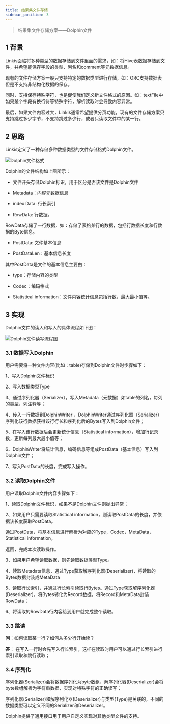 ```yaml
---
title: 结果集文件存储
sidebar_position: 3
---
```

>结果集文件存储方案——Dolphin文件

## 1 背景

Linkis面临将多种类型的数据存储到文件里面的需求，如：将Hive表数据存储到文件，并希望能保存字段的类型、列名和comment等元数据信息。

现有的文件存储方案一般只支持特定的数据类型进行存储，如：ORC支持数据表但是不支持非结构化数据的保存。

同时，支持保存特殊字符，也是促使我们定义新文件格式的原因。如：textFile中如果某个字段有换行符等特殊字符，解析读取时会导致内容异常。

最后，如果文件内容过大，Linkis通常希望提供分页功能，现有的文件存储方案只支持跳过多少字节，不支持跳过多少行，或者只读取文件中的某一行。

## 2 思路

Linkis定义了一种存储多种数据类型的文件存储格式Dolphin文件。

![Dolphin文件格式](../../images/ch4/storage/dolphin_file.png)

Dolphin的文件结构如上图所示：

- 文件开头存储Dolphin标识，用于区分是否该文件是Dolphin文件

- Metadata：内容元数据信息

- index Data: 行长索引

- RowData: 行数据。

 RowData存储了一行数据，如：存储了表格某行的数据，包括行数据长度和行数据的Byte信息。

- PostData: 文件基本信息

- PostDataLen：基本信息长度

其中PostData是文件的基本信息主要由：

- type：存储内容的类型

- Codec：编码格式

- Statistical information：文件内容统计信息包括行数，最大最小值等。

## 3 实现

Dolphin文件的读入和写入的具体流程如下图：

![Dolphin文件读写流程图](../../images/ch4/storage/dolphin_progress.png)

### 3.1 数据写入Dolphin

用户需要将一种文件内容(比如：table)存储到Dolphin文件时步骤如下：

1、写入Dolphin文件标识

2、写入数据类型Type

3、通过序列化器（Serializer），写入Metadata（元数据）如table的列名，每列的类型，列注释等；

4、传入一行数据到DolphinWriter ，DolphinWriter通过序列化器（Serializer）序列化该行数据获得该行行长和序列化后的Bytes写入到Dolphin文件；

5、在写入该行数据后会更新统计信息（Statistical information），增加行记录数，更新每列最大最小值等；

6、DolphinWriter将统计信息，编码信息等组成PostData（基本信息）写入到Dolphin文件；

7、写入PostData的长度，完成写入操作。


### 3.2 读取Dolphin文件

用户读取Dolphin文件内容步骤如下：

1、读取Dolphin文件标识，如果不是Dolphin文件则抛出异常；

2、如果用户只需要读取Statistical information，则读取PostData的长度，并依据该长度获取PostData。

 通过PostData，将基本信息进行解析为对应的Type，Codec，MetaData，Statistical information。
 
 返回，完成本次读取操作。

3、如果用户希望读取数据，则先读取数据类型Type。

4、读取Metadata信息，通过Type获取解序列化器(Deserializer)，将读取的Bytes数据封装成MetaData

5、读取行长索引，并通过行长索引读取行Bytes。通过Type获取解序列化器(Deserializer)，将Bytes转化为Record数据，将Record和MetaData封装RowData；

6、将读取的RowData行内容给到用户就完成整个读取。

### 3.3  跳读

**问**：如何读取某一行？如何从多少行开始读？

**答**： 在写入一行时会先写入行长索引，这样在读取时用户可以通过行长索引进行索引读取和跳行读取；

### 3.4 序列化

序列化器(Serializer)会将数据序列化为byte数组，解序列化器(Deserializer)会将byte数组解析为字符串数据，实现对特殊字符的正确读写；

序列化器(Serializer)和解序列化器(Deserializer)与类型(Type)是关联的，不同的数据类型可以定义不同的Serializer和Deserializer。

Dolphin提供了通用接口用于用户自定义实现对其他类型文件的支持。